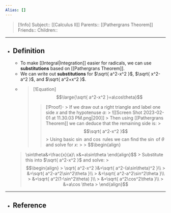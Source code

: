 ```yaml
---
Alias: []
---
```

> [!Info]
> Subject:: [[Calculus II]]
> Parents:: [[Pathergrans Theorem]]
> Friends:: 
> Children:: 
---
- ## Definition
	- To make [[Integral|Integration]] easier for radicals, we can use **substitutions** based on [[Pathergrans Theorem]].
	- We can write out **substitutions** for $\sqrt{ a^2-x^2 }$, $\sqrt{ x^2-a^2 }$, and $\sqrt{ a^2+x^2 }$.
	- > [!Equation]
	   > $$\large{\sqrt{ a^2-x^2 }=a\cos\theta}$$
	   > > [!Proof]-
		  > If we draw out a right triangle and label one side $x$ and the hypotenuse $a$:
		  > ![[Screen Shot 2023-02-01 at 11.30.03 PM.png|200]]
		  > Then using [[Pathergrans Theorem]] we can deduce that the remaining side is:
		  > $$\sqrt{ a^2-x^2 }$$
		  > Using basic $\sin$ and $\cos$ rules we can find the $\sin$ of $\theta$ and solve for $x$:
		  > > $$\begin{align}
	 > \sin\theta&=\frac{x}{a}\\
	 > x&=a\sin\theta
	 > \end{align}$$
		  > Substitute this into $\sqrt{ a^2-x^2 }$  and solve:
		  > $$\begin{align}
		  > \sqrt{ a^2-x^2 }&=\sqrt{ a^2-(a\sin\theta)^2 }\\
		  > &=\sqrt{ a^2-a^2\sin^2\theta }\\
		  > &=\sqrt{ a^2-a^2\sin^2\theta }\\
		  > &=\sqrt{ a^2(1-\sin^2\theta) }\\
		  > &=\sqrt{ a^2\cos^2\theta }\\
		  > &=a\cos \theta
		  > \end{align}$$
---
- ## Reference